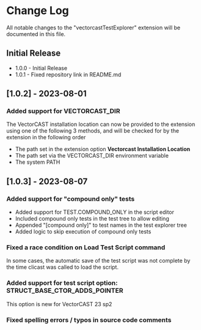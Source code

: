 # Change Log

All notable changes to the "vectorcastTestExplorer" extension will be documented in this file.

## Initial Release

- 1.0.0 - Initial Release
- 1.0.1 - Fixed repository link in README.md

## [1.0.2] - 2023-08-01

### Added support for VECTORCAST_DIR
The VectorCAST installation location can now be provided to the extension using one of the following 3 methods,
and will be checked for by the extension in the following order
- The path set in the extension option **Vectorcast Installation Location**
- The path set via the VECTORCAST_DIR environment variable
- The system PATH

## [1.0.3] - 2023-08-07

### Added support for "compound only" tests
- Added support for TEST.COMPOUND_ONLY in the script editor
- Included compound only tests in the test tree to allow editing
- Appended "[compound only]" to test names in the test explorer tree
- Added logic to skip execution of compound only tests

### Fixed a race condition on Load Test Script command
In some cases, the automatic save of the test script was not complete
by the time clicast was called to load the script.

### Added support for test script option: STRUCT_BASE_CTOR_ADDS_POINTER
This option is new for VectorCAST 23 sp2

### Fixed spelling errors / typos in source code comments